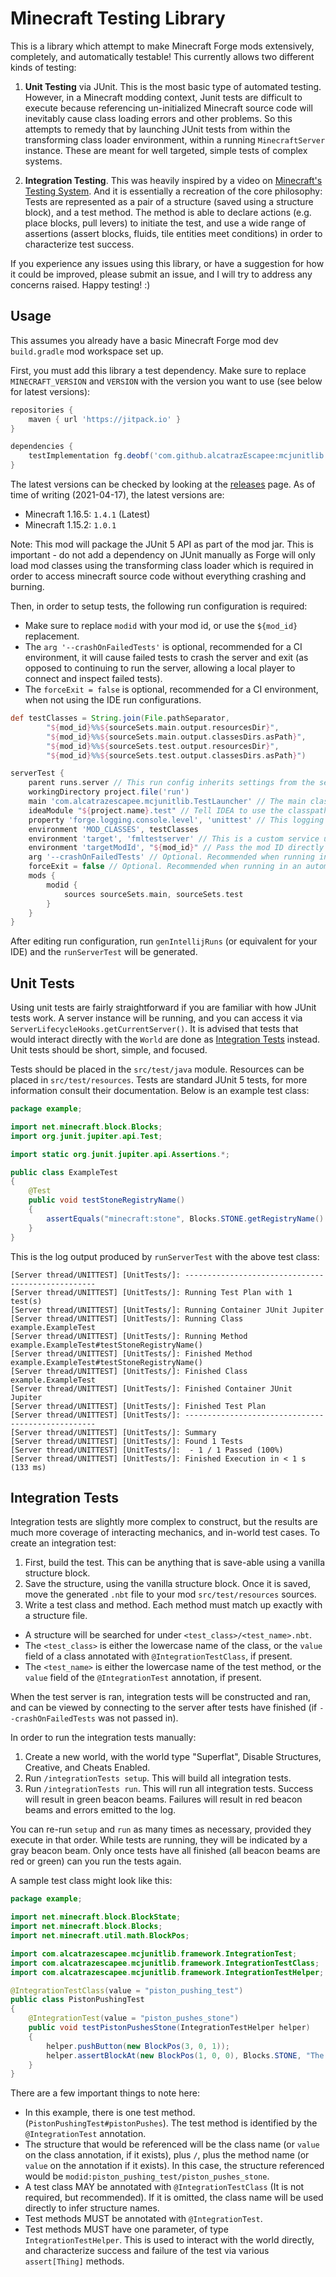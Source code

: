# Minecraft Testing Library

This is a library which attempt to make Minecraft Forge mods extensively, completely, and automatically testable! This currently allows two different kinds of testing:

1) **Unit Testing** via JUnit. This is the most basic type of automated testing. However, in a Minecraft modding context, Junit tests are difficult to execute because referencing un-initialized Minecraft source code will inevitably cause class loading errors and other problems. So this attempts to remedy that by launching JUnit tests from within the transforming class loader environment, within a running `MinecraftServer` instance. These are meant for well targeted, simple tests of complex systems.

2) **Integration Testing**. This was heavily inspired by a video on [Minecraft's Testing System](https://www.youtube.com/watch?v=vXaWOJTCYNg&feature=youtu.be). And it is essentially a recreation of the core philosophy: Tests are represented as a pair of a structure (saved using a structure block), and a test method. The method is able to declare actions (e.g. place blocks, pull levers) to initiate the test, and use a wide range of assertions (assert blocks, fluids, tile entities meet conditions) in order to characterize test success.

If you experience any issues using this library, or have a suggestion for how it could be improved, please submit an issue, and I will try to address any concerns raised. Happy testing! :)

## Usage

This assumes you already have a basic Minecraft Forge mod dev `build.gradle` mod workspace set up.

First, you must add this library a test dependency. Make sure to replace `MINECRAFT_VERSION` and `VERSION` with the version you want to use (see below for latest versions):

```groovy
repositories {
    maven { url 'https://jitpack.io' }
}

dependencies {
    testImplementation fg.deobf('com.github.alcatrazEscapee:mcjunitlib:VERSION-MINECRAFT_VERSION')
}
```

The latest versions can be checked by looking at the [releases](https://github.com/alcatrazEscapee/mcjunitlib/releases) page. As of time of writing (2021-04-17), the latest versions are:

- Minecraft 1.16.5: `1.4.1` (Latest)
- Minecraft 1.15.2: `1.0.1`

Note: This mod will package the JUnit 5 API as part of the mod jar. This is important - do not add a dependency on JUnit manually as Forge will only load mod classes using the transforming class loader which is required in order to access minecraft source code without everything crashing and burning.

Then, in order to setup tests, the following run configuration is required:

- Make sure to replace `modid` with your mod id, or use the `${mod_id}` replacement.
- The `arg '--crashOnFailedTests'` is optional, recommended for a CI environment, it will cause failed tests to crash the server and exit (as opposed to continuing to run the server, allowing a local player to connect and inspect failed tests).
- The `forceExit = false` is optional, recommended for a CI environment, when not using the IDE run configurations.

```groovy
def testClasses = String.join(File.pathSeparator,
        "${mod_id}%%${sourceSets.main.output.resourcesDir}",
        "${mod_id}%%${sourceSets.main.output.classesDirs.asPath}",
        "${mod_id}%%${sourceSets.test.output.resourcesDir}",
        "${mod_id}%%${sourceSets.test.output.classesDirs.asPath}")

serverTest {
    parent runs.server // This run config inherits settings from the server config
    workingDirectory project.file('run')
    main 'com.alcatrazescapee.mcjunitlib.TestLauncher' // The main class which launches a customized server which then runs JUnit tests
    ideaModule "${project.name}.test" // Tell IDEA to use the classpath of the test module
    property 'forge.logging.console.level', 'unittest' // This logging level prevents any other server information messages and leaves only the test output
    environment 'MOD_CLASSES', testClasses
    environment 'target', 'fmltestserver' // This is a custom service used to launch with ModLauncher's transforming class loader
    environment 'targetModId', "${mod_id}" // Pass the mod ID directly to mcjunitlib, to find integration test classes from the mod annotation scan data
    arg '--crashOnFailedTests' // Optional. Recommended when running in an automated environment. Without it, the server will continue running (and can be connected to via localhost) to inspect why tests failed.
    forceExit = false // Optional. Recommended when running in an automated environment, or via the console rather than run configurations. This will allow the task to pass successfully when all tests pass. Use if you see errors along the lines of 'Gradle daemon disappeared unexpectedly'.
    mods {
        modid {
            sources sourceSets.main, sourceSets.test
        }
    }
}
```

After editing run configuration, run `genIntellijRuns` (or equivalent for your IDE) and the `runServerTest` will be generated.


## Unit Tests

Using unit tests are fairly straightforward if you are familiar with how JUnit tests work. A server instance will be running, and you can access it via `ServerLifecycleHooks.getCurrentServer()`. It is advised that tests that would interact directly with the `World` are done as [Integration Tests](#integration-tests) instead. Unit tests should be short, simple, and focused.

Tests should be placed in the `src/test/java` module. Resources can be placed in `src/test/resources`. Tests are standard JUnit 5 tests, for more information consult their documentation. Below is an example test class:

```java
package example;

import net.minecraft.block.Blocks;
import org.junit.jupiter.api.Test;

import static org.junit.jupiter.api.Assertions.*;

public class ExampleTest
{
    @Test
    public void testStoneRegistryName()
    {
        assertEquals("minecraft:stone", Blocks.STONE.getRegistryName().toString());
    }
}
```

This is the log output produced by `runServerTest` with the above test class:

```
[Server thread/UNITTEST] [UnitTests/]: --------------------------------------------------
[Server thread/UNITTEST] [UnitTests/]: Running Test Plan with 1 test(s)
[Server thread/UNITTEST] [UnitTests/]: Running Container JUnit Jupiter
[Server thread/UNITTEST] [UnitTests/]: Running Class example.ExampleTest
[Server thread/UNITTEST] [UnitTests/]: Running Method example.ExampleTest#testStoneRegistryName()
[Server thread/UNITTEST] [UnitTests/]: Finished Method example.ExampleTest#testStoneRegistryName()
[Server thread/UNITTEST] [UnitTests/]: Finished Class example.ExampleTest
[Server thread/UNITTEST] [UnitTests/]: Finished Container JUnit Jupiter
[Server thread/UNITTEST] [UnitTests/]: Finished Test Plan
[Server thread/UNITTEST] [UnitTests/]: --------------------------------------------------
[Server thread/UNITTEST] [UnitTests/]: Summary
[Server thread/UNITTEST] [UnitTests/]: Found 1 Tests
[Server thread/UNITTEST] [UnitTests/]:  - 1 / 1 Passed (100%)
[Server thread/UNITTEST] [UnitTests/]: Finished Execution in < 1 s (133 ms)
```

## Integration Tests

Integration tests are slightly more complex to construct, but the results are much more coverage of interacting mechanics, and in-world test cases. To create an integration test:

1) First, build the test. This can be anything that is save-able using a vanilla structure block.
2) Save the structure, using the vanilla structure block. Once it is saved, move the generated `.nbt` file to your mod `src/test/resources` sources.
3) Write a test class and method. Each method must match up exactly with a structure file.

- A structure will be searched for under `<test_class>/<test_name>.nbt`.
- The `<test_class>` is either the lowercase name of the class, or the `value` field of a class annotated with `@IntegrationTestClass`, if present.
- The `<test_name>` is either the lowercase name of the test method, or the `value` field of the `@IntegrationTest` annotation, if present.

When the test server is ran, integration tests will be constructed and ran, and can be viewed by connecting to the server after tests have finished (if `--crashOnFailedTests` was not passed in).

In order to run the integration tests manually:

1) Create a new world, with the world type "Superflat", Disable Structures, Creative, and Cheats Enabled.
2) Run `/integrationTests setup`. This will build all integration tests.
3) Run `/integrationTests run`. This will run all integration tests. Success will result in green beacon beams. Failures will result in red beacon beams and errors emitted to the log.

You can re-run `setup` and `run` as many times as necessary, provided they execute in that order. While tests are running, they will be indicated by a gray beacon beam. Only once tests have all finished (all beacon beams are red or green) can you run the tests again.

A sample test class might look like this:

```java
package example;

import net.minecraft.block.BlockState;
import net.minecraft.block.Blocks;
import net.minecraft.util.math.BlockPos;

import com.alcatrazescapee.mcjunitlib.framework.IntegrationTest;
import com.alcatrazescapee.mcjunitlib.framework.IntegrationTestClass;
import com.alcatrazescapee.mcjunitlib.framework.IntegrationTestHelper;

@IntegrationTestClass(value = "piston_pushing_test")
public class PistonPushingTest
{
    @IntegrationTest(value = "piston_pushes_stone")
    public void testPistonPushesStone(IntegrationTestHelper helper)
    {
        helper.pushButton(new BlockPos(3, 0, 1));
        helper.assertBlockAt(new BlockPos(1, 0, 0), Blocks.STONE, "The piston should move the stone block");
    }
}
```

There are a few important things to note here:

- In this example, there is one test method. (`PistonPushingTest#pistonPushes`). The test method is identified by the `@IntegrationTest` annotation.
- The structure that would be referenced will be the class name (or `value` on the class annotation, if it exists), plus `/`, plus the method name (or `value` on the annotation if it exists). In this case, the structure referenced would be `modid:piston_pushing_test/piston_pushes_stone`.
- A test class MAY be annotated with `@IntegrationTestClass` (It is not required, but recommended). If it is omitted, the class name will be used directly to infer structure names.
- Test methods MUST be annotated with `@IntegrationTest`.
- Test methods MUST have one parameter, of type `IntegrationTestHelper`. This is used to interact with the world directly, and characterize success and failure of the test via various `assert[Thing]` methods.
